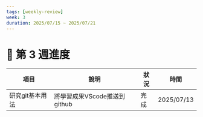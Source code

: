 ```yaml
---
tags: [weekly-review]
week: 3
duration: 2025/07/15 ~ 2025/07/21
---
```


# 📅 第 3 週進度

| 項目        | 說明                   | 狀況  | 時間         |
| --------- | -------------------- | --- | ---------- |
| 研究git基本用法 | 將學習成果VScode推送到github | 完成  | 2025/07/13 |
